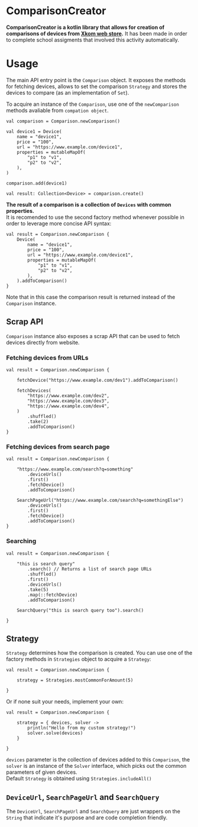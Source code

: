 # ComparisonCreator

**ComparisonCreator is a kotlin library that allows for creation of comparisons of devices from [Xkom web store](https://www.x-kom.pl).** It has been made in order 
to complete school assigments that involved this activity automatically.

# Usage

The main API entry point is the `Comparison` object. It exposes the methods for fetching devices, allows to set the comparison `Strategy` and stores the devices
to compare (as an implementation of `Set`).

To acquire an instance of the `Comparison`, use one of the `newComparison` methods avaliable from `compation object`.

```
val comparison = Comparison.newComparison()

val device1 = Device(
    name = "device1",
    price = "100",
    url = "https://www.example.com/device1",
    properties = mutableMapOf(
        "p1" to "v1",
        "p2" to "v2",
    ),
)

comparison.add(device1)

val result: Collection<Device> = comparison.create()
```

**The result of a comparison is a collection of `Devices` with common properties.**  
It is recomended to use the second factory method whenever possible in order to leverage more concise API syntax:

```
val result = Comparison.newComparison {
    Device(
        name = "device1",
        price = "100",
        url = "https://www.example.com/device1",
        properties = mutableMapOf(
            "p1" to "v1",
            "p2" to "v2",
        ),
    ).addToComparison()
}
```
Note that in this case the comparison result is returned instead of the `Comparison` instance.

## Scrap API

`Comparison` instance also exposes a scrap API that can be used to fetch devices directly from website.

### Fetching devices from URLs

```
val result = Comparison.newComparison {

    fetchDevice("https://www.example.com/dev1").addToComparison()

    fetchDevices(
        "https://www.example.com/dev2",
        "https://www.example.com/dev3",
        "https://www.example.com/dev4",
    )
        .shuffled()
        .take(2)
        .addToComparison()
}
```

### Fetching devices from search page

```
val result = Comparison.newComparison {
    
    "https://www.example.com/search?q=something"
        .deviceUrls()
        .first()
        .fetchDevice()
        .addToComparison()
    
    SearchPageUrl("https://www.example.com/search?q=somethingElse")
        .deviceUrls()
        .first()
        .fetchDevice()
        .addToComparison()
}
```

### Searching

```
val result = Comparison.newComparison {
    
    "this is search query"
        .search() // Returns a list of search page URLs
        .shuffled()
        .first()
        .deviceUrls()
        .take(5)
        .map(::fetchDevice)
        .addToComparison()
    
    SearchQuery("this is search query too").search()
    
}
```

## Strategy

`Strategy` determines how the comparison is created. You can use one of the factory methods in `Strategies` object to acquire a `Strategy`:

```
val result = Comparison.newComparison {

    strategy = Strategies.mostCommonForAmount(5)

}
```

Or if none suit your needs, implement your own:

```
val result = Comparison.newComparison {

    strategy = { devices, solver ->
        println("Hello from my custom strategy!")
        solver.solve(devices) 
    }

}
```

`devices` parameter is the collection of devices added to this `Comparison`, the `solver` is an instance of the `Solver` interface, which picks out the
common parameters of given devices.  
Default `Strategy` is obtained using `Strategies.includeAll()`
  
## `DeviceUrl`, `SearchPageUrl` and `SearchQuery`

The `DeviceUrl`, `SearchPageUrl` and `SearchQuery` are just wrappers on the `String` that indicate it's purpose and are code completion friendly.


